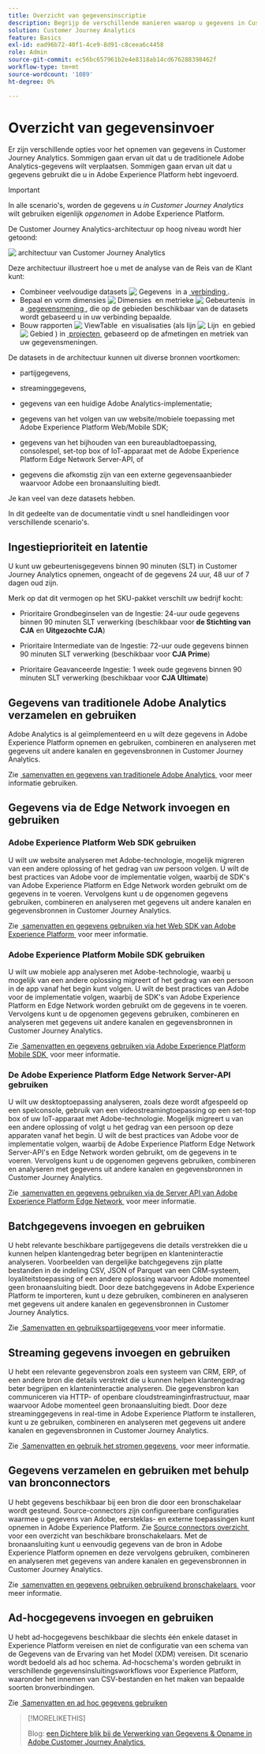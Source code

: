 ```yaml
---
title: Overzicht van gegevensinscriptie
description: Begrijp de verschillende manieren waarop u gegevens in Customer Journey Analytics kunt opnemen
solution: Customer Journey Analytics
feature: Basics
exl-id: ead96b72-40f1-4ce9-8d91-c8ceea6c4458
role: Admin
source-git-commit: ec56bc657961b2e4e8318ab14cd676288398462f
workflow-type: tm+mt
source-wordcount: '1089'
ht-degree: 0%

---
```


# Overzicht van gegevensinvoer

Er zijn verschillende opties voor het opnemen van gegevens in Customer Journey Analytics. Sommigen gaan ervan uit dat u de traditionele Adobe Analytics-gegevens wilt verplaatsen. Sommigen gaan ervan uit dat u gegevens gebruikt die u in Adobe Experience Platform hebt ingevoerd.

>[!IMPORTANT]
>
>In alle scenario&#39;s, worden de gegevens u _in Customer Journey Analytics_ wilt gebruiken eigenlijk _opgenomen_ in Adobe Experience Platform.


De Customer Journey Analytics-architectuur op hoog niveau wordt hier getoond:

![&#x200B; architectuur van Customer Journey Analytics &#x200B;](/help/getting-started/assets/cja-overview.svg)

Deze architectuur illustreert hoe u met de analyse van de Reis van de Klant kunt:

* Combineer veelvoudige datasets ![&#x200B; Gegevens &#x200B;](/help/assets/icons/Data.svg) in a [&#x200B; verbinding &#x200B;](/help/connections/overview.md).
* Bepaal en vorm dimensies ![&#x200B; Dimensies &#x200B;](/help/assets/icons/Dimensions.svg) en metrieke ![&#x200B; Gebeurtenis &#x200B;](/help/assets/icons/Event.svg) in a [&#x200B; gegevensmening &#x200B;](/help/data-views/data-views.md), die op de gebieden beschikbaar van de datasets wordt gebaseerd u in uw verbinding bepaalde.
* Bouw rapporten ![&#x200B; ViewTable &#x200B;](/help/assets/icons/ViewTable.svg) en visualisaties (als lijn ![&#x200B; Lijn &#x200B;](/help/assets/icons/GraphTrend.svg) en gebied ![&#x200B; Gebied &#x200B;](/help/assets/icons/GraphAreaStacked.svg)) in [&#x200B; projecten &#x200B;](/help/analysis-workspace/home.md) gebaseerd op de afmetingen en metriek van uw gegevensmeningen.

De datasets in de architectuur kunnen uit diverse bronnen voortkomen:

* partijgegevens,

* streaminggegevens,

* gegevens van een huidige Adobe Analytics-implementatie;

* gegevens van het volgen van uw website/mobiele toepassing met Adobe Experience Platform Web/Mobile SDK;

* gegevens van het bijhouden van een bureaubladtoepassing, consolespel, set-top box of IoT-apparaat met de Adobe Experience Platform Edge Network Server-API, of

* gegevens die afkomstig zijn van een externe gegevensaanbieder waarvoor Adobe een bronaansluiting biedt.

Je kan veel van deze datasets hebben.

In dit gedeelte van de documentatie vindt u snel handleidingen voor verschillende scenario&#39;s.

## Ingestieprioriteit en latentie

U kunt uw gebeurtenisgegevens binnen 90 minuten (SLT) in Customer Journey Analytics opnemen, ongeacht of de gegevens 24 uur, 48 uur of 7 dagen oud zijn.

Merk op dat dit vermogen op het SKU-pakket verschilt uw bedrijf kocht:

* Prioritaire Grondbeginselen van de Ingestie: 24-uur oude gegevens binnen 90 minuten SLT verwerking (beschikbaar voor **de Stichting van CJA** en **Uitgezochte CJA**)

* Prioritaire Intermediate van de Ingestie: 72-uur oude gegevens binnen 90 minuten SLT verwerking (beschikbaar voor **CJA Prime**)

* Prioritaire Geavanceerde Ingestie: 1 week oude gegevens binnen 90 minuten SLT verwerking (beschikbaar voor **CJA Ultimate**)

## Gegevens van traditionele Adobe Analytics verzamelen en gebruiken

Adobe Analytics is al geïmplementeerd en u wilt deze gegevens in Adobe Experience Platform opnemen en gebruiken, combineren en analyseren met gegevens uit andere kanalen en gegevensbronnen in Customer Journey Analytics.

Zie [&#x200B; samenvatten en gegevens van traditionele Adobe Analytics &#x200B;](./analytics.md) voor meer informatie gebruiken.


## Gegevens via de Edge Network invoegen en gebruiken

### Adobe Experience Platform Web SDK gebruiken

U wilt uw website analyseren met Adobe-technologie, mogelijk migreren van een andere oplossing of het gedrag van uw persoon volgen. U wilt de best practices van Adobe voor de implementatie volgen, waarbij de SDK&#39;s van Adobe Experience Platform en Edge Network worden gebruikt om de gegevens in te voeren. Vervolgens kunt u de opgenomen gegevens gebruiken, combineren en analyseren met gegevens uit andere kanalen en gegevensbronnen in Customer Journey Analytics.

Zie [&#x200B; samenvatten en gegevens gebruiken via het Web SDK van Adobe Experience Platform &#x200B;](./aepwebsdk.md) voor meer informatie.

### Adobe Experience Platform Mobile SDK gebruiken

U wilt uw mobiele app analyseren met Adobe-technologie, waarbij u mogelijk van een andere oplossing migreert of het gedrag van een persoon in de app vanaf het begin kunt volgen. U wilt de best practices van Adobe voor de implementatie volgen, waarbij de SDK&#39;s van Adobe Experience Platform en Edge Network worden gebruikt om de gegevens in te voeren. Vervolgens kunt u de opgenomen gegevens gebruiken, combineren en analyseren met gegevens uit andere kanalen en gegevensbronnen in Customer Journey Analytics.

Zie [&#x200B; Samenvatten en gegevens gebruiken via Adobe Experience Platform Mobile SDK &#x200B;](./aepmobilesdk.md) voor meer informatie.

### De Adobe Experience Platform Edge Network Server-API gebruiken

U wilt uw desktoptoepassing analyseren, zoals deze wordt afgespeeld op een spelconsole, gebruik van een videostreamingtoepassing op een set-top box of uw IoT-apparaat met Adobe-technologie. Mogelijk migreert u van een andere oplossing of volgt u het gedrag van een persoon op deze apparaten vanaf het begin. U wilt de best practices van Adobe voor de implementatie volgen, waarbij de Adobe Experience Platform Edge Network Server-API&#39;s en Edge Network worden gebruikt, om de gegevens in te voeren. Vervolgens kunt u de opgenomen gegevens gebruiken, combineren en analyseren met gegevens uit andere kanalen en gegevensbronnen in Customer Journey Analytics.

Zie [&#x200B; samenvatten en gegevens gebruiken via de Server API van Adobe Experience Platform Edge Network &#x200B;](./serverapi.md) voor meer informatie.

## Batchgegevens invoegen en gebruiken

U hebt relevante beschikbare partijgegevens die details verstrekken die u kunnen helpen klantengedrag beter begrijpen en klanteninteractie analyseren. Voorbeelden van dergelijke batchgegevens zijn platte bestanden in de indeling CSV, JSON of Parquet van een CRM-systeem, loyaliteitstoepassing of een andere oplossing waarvoor Adobe momenteel geen bronaansluiting biedt. Door deze batchgegevens in Adobe Experience Platform te importeren, kunt u deze gebruiken, combineren en analyseren met gegevens uit andere kanalen en gegevensbronnen in Customer Journey Analytics.

Zie [&#x200B; Samenvatten en gebruikspartijgegevens &#x200B;](./batch.md) voor meer informatie.

## Streaming gegevens invoegen en gebruiken

U hebt een relevante gegevensbron zoals een systeem van CRM, ERP, of een andere bron die details verstrekt die u kunnen helpen klantengedrag beter begrijpen en klanteninteractie analyseren. Die gegevensbron kan communiceren via HTTP- of openbare cloudstreaminginfrastructuur, maar waarvoor Adobe momenteel geen bronaansluiting biedt. Door deze streaminggegevens in real-time in Adobe Experience Platform te installeren, kunt u ze gebruiken, combineren en analyseren met gegevens uit andere kanalen en gegevensbronnen in Customer Journey Analytics.

Zie [&#x200B; Samenvatten en gebruik het stromen gegevens &#x200B;](./streaming.md) voor meer informatie.

## Gegevens verzamelen en gebruiken met behulp van bronconnectors

U hebt gegevens beschikbaar bij een bron die door een bronschakelaar wordt gesteund. Source-connectors zijn configureerbare configuraties waarmee u gegevens van Adobe, eersteklas- en externe toepassingen kunt opnemen in Adobe Experience Platform. Zie [&#x200B; Source connectors overzicht &#x200B;](https://experienceleague.adobe.com/docs/experience-platform/sources/home.html?lang=nl-NL) voor een overzicht van beschikbare bronschakelaars. Met de bronaansluiting kunt u eenvoudig gegevens van de bron in Adobe Experience Platform opnemen en deze vervolgens gebruiken, combineren en analyseren met gegevens van andere kanalen en gegevensbronnen in Customer Journey Analytics.

Zie [&#x200B; samenvatten en gegevens gebruiken gebruikend bronschakelaars &#x200B;](./sources.md) voor meer informatie.

## Ad-hocgegevens invoegen en gebruiken

U hebt ad-hocgegevens beschikbaar die slechts één enkele dataset in Experience Platform vereisen en niet de configuratie van een schema van de Gegevens van de Ervaring van het Model (XDM) vereisen. Dit scenario wordt bedoeld als ad hoc schema. Ad-hocschema&#39;s worden gebruikt in verschillende gegevensinsluitingsworkflows voor Experience Platform, waaronder het innemen van CSV-bestanden en het maken van bepaalde soorten bronverbindingen.

Zie [&#x200B; Samenvatten en ad hoc gegevens gebruiken &#x200B;](./adhoc.md)

>[!MORELIKETHIS]
>
>Blog: [&#x200B; een Dichtere blik bij de Verwerking van Gegevens &amp; Opname in Adobe Customer Journey Analytics &#x200B;](https://experienceleaguecommunities.adobe.com/t5/adobe-analytics-blogs/a-closer-look-at-data-processing-amp-ingestion-in-adobe-customer/ba-p/665091)

